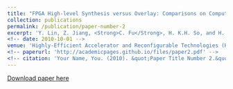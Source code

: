 ```yaml
---
title: "FPGA High-level Synthesis versus Overlay: Comparisons on Computation Kernels"
collection: publications
permalink: /publication/paper-number-2
excerpt: 'Y. Lin, Z. Jiang, <Strong>C. Fu</Strong>, H. K.H. So, and H. Yang'
<!-- date: 2010-10-01 -->
venue: 'Highly-Efficient Accelerator and Reconfigurable Technologies (HEART), 2017'
<!-- paperurl: 'http://academicpages.github.io/files/paper2.pdf' -->
<!-- citation: 'Your Name, You. (2010). &quot;Paper Title Number 2.&quot; <i>Journal 1</i>. 1(2).' -->
---
```

<!-- This paper is about the number 2. The number 3 is left for future work.
 -->
[Download paper here](https://chengfu0118.github.io/files/HEART2016.pdf)

<!-- Recommended citation: Your Name, You. (2010). "Paper Title Number 2." <i>Journal 1</i>. 1(2). -->
